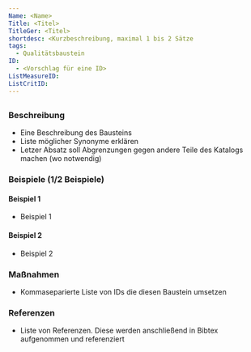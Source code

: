 ```yaml
---
Name: <Name>
Title: <Titel>
TitleGer: <Titel>
shortdesc: <Kurzbeschreibung, maximal 1 bis 2 Sätze
tags:
  - Qualitätsbaustein
ID:
  - <Vorschlag für eine ID>
ListMeasureID: 
ListCritID: 
---
```


## <Titel>

### Beschreibung 
- Eine Beschreibung des Bausteins
- Liste möglicher Synonyme erklären 
- Letzer Absatz soll Abgrenzungen gegen andere Teile des Katalogs machen (wo notwendig)


### Beispiele (1/2 Beispiele)

#### Beispiel 1

- Beispiel 1 


#### Beispiel 2

- Beispiel 2 


### Maßnahmen

- Kommaseparierte Liste von IDs die diesen Baustein umsetzen

### Referenzen

- Liste von Referenzen. Diese werden anschließend in Bibtex aufgenommen und referenziert


